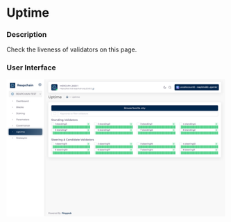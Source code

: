 # Uptime

### Description

Check the liveness of validators on this page.

### User Interface

![](<../../../.gitbook/assets/image (46).png>)
